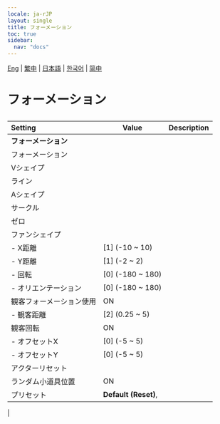 ```yaml
---
locale: ja-rJP
layout: single
title: フォーメーション
toc: true
sidebar:
  nav: "docs"
---
```

[Eng](/dancexr/menu/2025.4/actors/formation) | [繁中](/tw/dancexr/menu/2025.4/actors/formation) | [日本語](/jp/dancexr/menu/2025.4/actors/formation) | [한국어](/kr/dancexr/menu/2025.4/actors/formation) | [简中](/zh/dancexr/menu/2025.4/actors/formation)

# フォーメーション

## 

| Setting | Value | Description |
| :--- | --- | :--- |
|**フォーメーション** | | 
| フォーメーション || 
| Vシェイプ || 
| ライン || 
| Aシェイプ || 
| サークル || 
| ゼロ || 
| ファンシェイプ || 
|- X距離 | [1] (-10 ~ 10) | 
|- Y距離 | [1] (-2 ~ 2) | 
|- 回転 | [0] (-180 ~ 180) | 
|- オリエンテーション | [0] (-180 ~ 180) | 
| 観客フォーメーション使用 | ON | 
|- 観客距離 | [2] (0.25 ~ 5) | 
| 観客回転 | ON | 
|- オフセットX | [0] (-5 ~ 5) | 
|- オフセットY | [0] (-5 ~ 5) | 
| アクターリセット || 
| ランダム小道具位置 | ON | 
| プリセット |  **Default (Reset)**,  |  |
|
